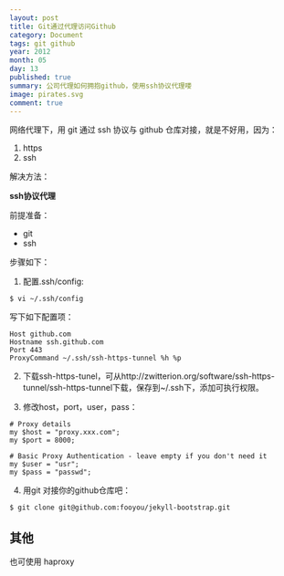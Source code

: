 ```yaml
---
layout: post
title: Git通过代理访问Github
category: Document
tags: git github
year: 2012
month: 05
day: 13
published: true
summary: 公司代理如何拥抱github，使用ssh协议代理喽
image: pirates.svg
comment: true
---
```


网络代理下，用 git 通过 ssh 协议与 github 仓库对接，就是不好用，因为：

1. https
2. ssh

解决方法：

__ssh协议代理__

前提准备：

- git
- ssh

步骤如下：

1. 配置.ssh/config:

```
$ vi ~/.ssh/config
```

写下如下配置项：

```
Host github.com
Hostname ssh.github.com
Port 443
ProxyCommand ~/.ssh/ssh-https-tunnel %h %p
```

2. 下载ssh-https-tunel，可从http://zwitterion.org/software/ssh-https-tunnel/ssh-https-tunnel下载，保存到~/.ssh下，添加可执行权限。

3. 修改host，port，user，pass：

```
# Proxy details
my $host = "proxy.xxx.com";
my $port = 8000;

# Basic Proxy Authentication - leave empty if you don't need it
my $user = "usr";
my $pass = "passwd";

```

4. 用git 对接你的github仓库吧：

```
$ git clone git@github.com:fooyou/jekyll-bootstrap.git
```

## 其他

也可使用 haproxy
